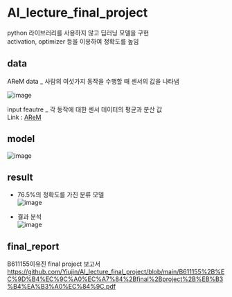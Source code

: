 # AI_lecture_final_project
python 라이브러리를 사용하지 않고 딥러닝 모델을 구현  
activation, optimizer 등을 이용하여 정확도를 높임

## data 
AReM data _ 사람의 여섯가지 동작을 수행할 때 센서의 값을 나타냄  

![image](https://user-images.githubusercontent.com/43367868/102026299-6ae08600-3de0-11eb-9bcc-ad0803387a55.png)

input feautre _ 각 동작에 대한 센서 데이터의 평균과 분산 값  
Link : [AReM](https://archive.ics.uci.edu/ml/datasets/Activity+Recognition+system+based+on+Multisensor+data+fusion+(AReM), "download link")

## model  
![image](https://user-images.githubusercontent.com/43367868/114256902-73944200-99f7-11eb-9627-94e855b4586e.png)

## result  
- 76.5%의 정확도를 가진 분류 모델  
![image](https://user-images.githubusercontent.com/43367868/114256942-a50d0d80-99f7-11eb-9f9e-e146b12a186f.png)  

- 결과 분석  
![image](https://user-images.githubusercontent.com/43367868/114256978-c66df980-99f7-11eb-87f1-069ffe910868.png)

## final_report
B611155이유진 final project 보고서  
https://github.com/Yiujin/AI_lecture_final_project/blob/main/B611155%2B%EC%9D%B4%EC%9C%A0%EC%A7%84%2Bfinal%2Bproject%2B%EB%B3%B4%EA%B3%A0%EC%84%9C.pdf
